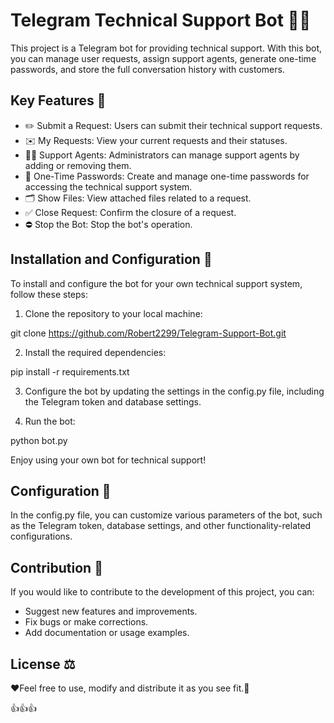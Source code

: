 # Telegram Technical Support Bot 🤖💬

This project is a Telegram bot for providing technical support. With this bot, you can manage user requests, assign support agents, generate one-time passwords, and store the full conversation history with customers.

## Key Features 🎯

- ✏️ Submit a Request: Users can submit their technical support requests.
- ✉️ My Requests: View your current requests and their statuses.
- 🧑‍💻 Support Agents: Administrators can manage support agents by adding or removing them.
- 🔑 One-Time Passwords: Create and manage one-time passwords for accessing the technical support system.
- 🗂 Show Files: View attached files related to a request.
- ✅ Close Request: Confirm the closure of a request.
- ⛔️ Stop the Bot: Stop the bot's operation.

## Installation and Configuration 🚀

To install and configure the bot for your own technical support system, follow these steps:

1. Clone the repository to your local machine:

git clone https://github.com/Robert2299/Telegram-Support-Bot.git

2. Install the required dependencies:
   
pip install -r requirements.txt

3. Configure the bot by updating the settings in the config.py file, including the Telegram token and database settings.

4. Run the bot:

  python bot.py
  
Enjoy using your own bot for technical support!

## Configuration 🔧

In the config.py file, you can customize various parameters of the bot, such as the Telegram token, database settings, and other functionality-related configurations.

## Contribution 👥

If you would like to contribute to the development of this project, you can:

- Suggest new features and improvements.
- Fix bugs or make corrections.
- Add documentation or usage examples.

## License ⚖️

❤️Feel free to use, modify and distribute it as you see fit.🚀

👍👍👍

